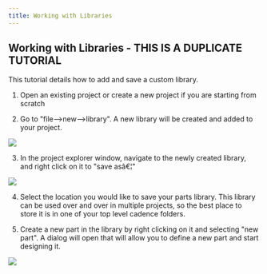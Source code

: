 ```yaml
---
title: Working with Libraries
---
```


## Working with Libraries - THIS IS A DUPLICATE TUTORIAL

This tutorial details how to add and save a custom library.

[](https://draft.blogger.com/blogger.g?blogID=6469592703220698319)

[](https://draft.blogger.com/blogger.g?blogID=6469592703220698319)

[](https://draft.blogger.com/blogger.g?blogID=6469592703220698319)

[](https://draft.blogger.com/blogger.g?blogID=6469592703220698319)

[](https://draft.blogger.com/blogger.g?blogID=6469592703220698319)

[](https://draft.blogger.com/blogger.g?blogID=6469592703220698319)

[](https://draft.blogger.com/blogger.g?blogID=6469592703220698319)

[](https://draft.blogger.com/blogger.g?blogID=6469592703220698319)

[](https://draft.blogger.com/blogger.g?blogID=6469592703220698319)

[](https://draft.blogger.com/blogger.g?blogID=6469592703220698319)

1.  Open an existing project or create a new project if you are starting from scratch

2.  Go to "file-->new-->library". A new library will be created and added to your project.

[![](/figures/figure_068.png)](/larger/image0262.png)

3.  In the project explorer window, navigate to the newly created library, and right click on it to "save asâ€¦"

[![](/figures/figure_069.png)](/larger/image0263.png)

4.  Select the location you would like to save your parts library. This library can be used over and over in multiple projects, so the best place to store it is in one of your top level cadence folders.

5.  Create a new part in the library by right clicking on it and selecting "new part". A dialog will open that will allow you to define a new part and start designing it.

[![](/figures/figure_070.png)](/larger/image0264.png)
